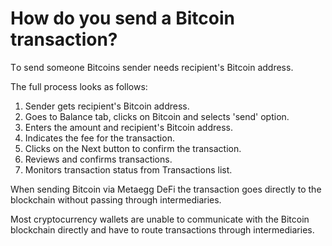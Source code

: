 # How do you send a Bitcoin transaction?

Тo send someone Bitcoins sender needs recipient's Bitcoin address.

The full process looks as follows:

1. Sender gets recipient's Bitcoin address.
2. Goes to Balance tab, clicks on Bitcoin and selects 'send' option.
3. Enters the amount and recipient's Bitcoin address.
4. Indicates the fee for the transaction.
5. Clicks on the Next button to confirm the transaction.
6. Reviews and confirms transactions.
7. Monitors transaction status from Transactions list.

When sending Bitcoin via Metaegg DeFi the transaction goes directly to the blockchain without passing through intermediaries.

Most cryptocurrency wallets are unable to communicate with the Bitcoin blockchain directly and have to route transactions through intermediaries.


